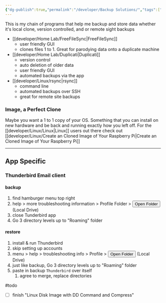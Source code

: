 ```yaml
---
{"dg-publish":true,"permalink":"/developer/Backup Solutions/","tags":["linux","Thunderbird","flstudio","music"],"created":"2024-02-29T22:19:55.697-06:00","updated":"2024-06-04T15:46:26.000-05:00"}
---
```


This is my chain of programs that help me backup and store data whether it's local clone, version controlled, and or remote sight backups

- [[developer/Home Lab/FreeFileSync\|FreeFileSync]]
	- user friendly GUI
	- clones files 1 to 1. Great for parodying data onto a duplicate machine
- [[developer/Home Lab/Duplicati\|Duplicati]]
	- version control
	- auto deletion of older data
	- user friendly GUI
	- automated backups via the app
- [[developer/Linux/rsync\|rsync]]
	- command line
	- automated backups over SSH
	- great for remote site backups
### Image, a Perfect Clone
Maybe you want a 1 to 1 copy of your OS. Something that you can install on new hardware and be back and running exactly how you left off. For the [[developer/Linux/Linux\|Linux]] users out there check out [[developer/Linux/Create an Cloned Image of Your Raspberry Pi\|Create an Cloned Image of Your Raspberry Pi]]

---
## App Specific

### Thunderbird Email client
#### backup
1. find hamburger menu top right
2. help > more troubleshooting information > Profile Folder > <button>Open Folder</button> (Local Drive)
3. close Tunderbird app
4. Go 3 directory levels up to "Roaming" folder

#### restore
1. install & run Thunderbird
2. skip setting up accounts
3. menu > help > troubleshooting info > Profile > <button>Open Folder</button> (Local Drive)
4. just like backup, Go 3 directory levels up to "Roaming" folder
5. paste in backup `Thunderbird` over itself
	1. agree to merge, replace directories


#todo
- [ ] finish "Linux Disk Image with DD Command and Compress"